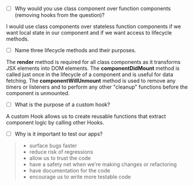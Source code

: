 - [ ] Why would you use class component over function components (removing hooks from the question)?

I would use class components over stateless function components if we want local state in our component and if we want access to lifecycle methods.

- [ ] Name three lifecycle methods and their purposes.

The **render** method is required for all class components as it transforms JSX elements into DOM elements.
The **componentDidMount** method is called just once in the lifecycle of a component and is useful for data fetching.
The **componentWillUnmount** method is used to remove any timers or listeners and to perform any other "cleanup" functions before the component is unmounted.

- [ ] What is the purpose of a custom hook?

A custom Hook allows us to create reusable functions that extract component logic by calling other Hooks.

- [ ] Why is it important to test our apps?

> - surface bugs faster
> - reduce risk of regressions
> - allow us to trust the code
> - have a safety net when we're making changes or refactoring
> - have documentation for the code
> - encourage us to write more testable code